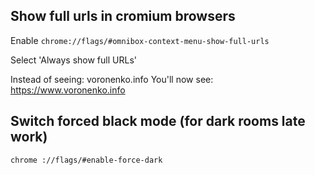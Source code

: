 
## Show full urls in cromium browsers

Enable `chrome://flags/#omnibox-context-menu-show-full-urls`

Select 'Always show full URLs'

Instead of seeing: voronenko.info You'll now see: https://www.voronenko.info

## Switch forced black mode (for dark rooms late work)

`chrome ://flags/#enable-force-dark`
